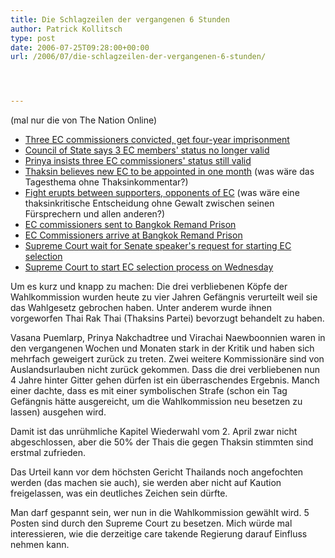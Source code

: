 ```yaml
---
title: Die Schlagzeilen der vergangenen 6 Stunden
author: Patrick Kollitsch
type: post
date: 2006-07-25T09:28:00+00:00
url: /2006/07/die-schlagzeilen-der-vergangenen-6-stunden/




---
```

(mal nur die von The Nation Online)

  * [Three EC commissioners convicted, get four-year imprisonment][1]
  * [Council of State says 3 EC members' status no longer valid][2]
  * [Prinya insists three EC commissioners' status still valid][3]
  * [Thaksin believes new EC to be appointed in one month][4] (was wäre das Tagesthema ohne Thaksinkommentar?)
  * [Fight erupts between supporters, opponents of EC][4] (was wäre eine thaksinkritische Entscheidung ohne Gewalt zwischen seinen Fürsprechern und allen anderen?)
  * [EC commissioners sent to Bangkok Remand Prison][5]
  * [EC Commissioners arrive at Bangkok Remand Prison][6]
  * [Supreme Court wait for Senate speaker's request for starting EC selection][7]
  * [Supreme Court to start EC selection process on Wednesday][8]

Um es kurz und knapp zu machen: Die drei verbliebenen Köpfe der Wahlkommission wurden heute zu vier Jahren Gefängnis verurteilt weil sie das Wahlgesetz gebrochen haben. Unter anderem wurde ihnen vorgeworfen Thai Rak Thai (Thaksins Partei) bevorzugt behandelt zu haben. 

Vasana Puemlarp, Prinya Nakchadtree und Virachai Naewboonnien waren in den vergangenen Wochen und Monaten stark in der Kritik und haben sich mehrfach geweigert zurück zu treten. Zwei weitere Kommissionäre sind von Auslandsurlauben nicht zurück gekommen. Dass die drei verbliebenen nun 4 Jahre hinter Gitter gehen dürfen ist ein überraschendes Ergebnis. Manch einer dachte, dass es mit einer symbolischen Strafe (schon ein Tag Gefängnis hätte ausgereicht, um die Wahlkommission neu besetzen zu lassen) ausgehen wird.

Damit ist das unrühmliche Kapitel Wiederwahl vom 2. April zwar nicht abgeschlossen, aber die 50% der Thais die gegen Thaksin stimmten sind erstmal zufrieden. 

Das Urteil kann vor dem höchsten Gericht Thailands noch angefochten werden (das machen sie auch), sie werden aber nicht auf Kaution freigelassen, was ein deutliches Zeichen sein dürfte.

Man darf gespannt sein, wer nun in die Wahlkommission gewählt wird. 5 Posten sind durch den Supreme Court zu besetzen. Mich würde mal interessieren, wie die derzeitige care takende Regierung darauf Einfluss nehmen kann.

 [1]: http://www.nationmultimedia.com/breakingnews/read.php?newsid=30009506
 [2]: http://www.nationmultimedia.com/breakingnews/read.php?newsid=30009510
 [3]: http://www.nationmultimedia.com/breakingnews/read.php?newsid=30009509
 [4]: http://www.nationmultimedia.com/breakingnews/read.php?newsid=30009512
 [5]: http://www.nationmultimedia.com/breakingnews/read.php?newsid=30009520
 [6]: http://www.nationmultimedia.com/breakingnews/read.php?newsid=30009521
 [7]: http://www.nationmultimedia.com/breakingnews/read.php?newsid=30009517
 [8]: http://www.nationmultimedia.com/breakingnews/read.php?newsid=30009536
